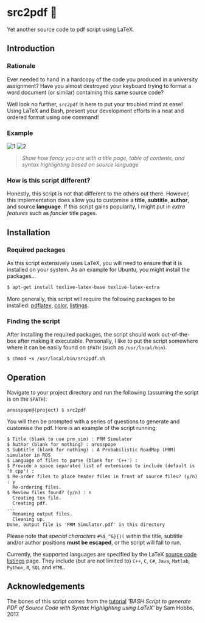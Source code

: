 # src2pdf :page_with_curl:

Yet another source code to pdf script using LaTeX.

## Introduction
### Rationale

Ever needed to hand in a hardcopy of the code you produced in a university assignment? Have you almost destroyed your keyboard trying to format a word document (or similar) containing this same source code?

Well look no further, `src2pdf` is here to put your troubled mind at ease! Using LaTeX and Bash, present your development efforts in a neat and ordered format using one command!

### Example

![1](https://i.imgur.com/T4QiEX5m.png) ![2](https://i.imgur.com/YDpsWm9m.png)
> _Show how fancy you are with a title page, table of contents, and syntax highlighting based on source language_

### How is this script different?

Honestly, this script is not that different to the others out there. However, this implementation does allow you to customise a **title**, **subtitle**, **author**, and source **language**. If this script gains popularity, I might put in _extra features_ such as _fancier_ title pages.

## Installation
### Required packages

As this script extensively uses LaTeX, you will need to ensure that it is installed on your system. As an example for Ubuntu, you might install the packages...
```bash
$ apt-get install texlive-latex-base texlive-latex-extra
```
More generally, this script will require the following packages to be installed: [pdflatex](http://linux.die.net/man/1/pdflatex),  [color](http://www.ctan.org/tex-archive/macros/latex/contrib/xcolor/), [listings](https://en.wikibooks.org/wiki/LaTeX/Source_Code_Listings).

### Finding the script

After installing the required packages, the script should work out-of-the-box after making it executable. Personally, I like to put the script somewhere where it can be easily found on `$PATH` (such as `/usr/local/bin`).

```bash
$ chmod +x /usr/local/bin/src2pdf.sh
```

## Operation

Navigate to your project directory and run the following (assuming the script is on the `$PATH`):
```
arosspope@(project) $ src2pdf
```
You will then be prompted with a series of questions to generate and customise the pdf. Here is an example of the script running:


```
$ Title (blank to use prm_sim) : PRM Simulator
$ Author (blank for nothing) : arosspope
$ Subtitle (blank for nothing) : A Probabilistic RoadMap (PRM) simulator in ROS
$ Language of files to parse (blank for 'C++') :
$ Provide a space separated list of extensions to include (default is 'h cpp') :
$ Re-order files to place header files in front of source files? (y/n) : y
  Re-ordering files.
$ Review files found? (y/n) : n
  Creating tex file.
  Creating pdf.
...
  Renaming output files.
  Cleaning up.
Done, output file is 'PRM Simulator.pdf' in this directory
```
Please note that _special characters_ `#%$_^&}{)(` within the title, subtitle and/or author positions **must be escaped**, or the script will fail to run.

Currently, the supported languages are specified by the LaTeX [source code listings](http://en.wikibooks.org/wiki/LaTeX/Source_Code_Listings) page. They include (but are not limited to) `C++`, `C`, `C#`,  `Java`, `Matlab`, `Python`, `R`, `SQL` and `HTML`.

## Acknowledgements

The bones of this script comes from the [tutorial](https://samhobbs.co.uk/2017/01/bash-script-generate-pdf-source-code-syntax-highlighting-using-latex) _'BASH Script to generate PDF of Source Code with Syntax Highlighting using LaTeX'_ by Sam Hobbs, 2017.
